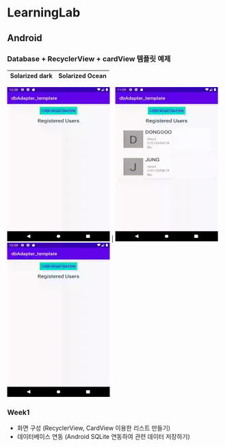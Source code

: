 # LearningLab

## Android

### Database + RecyclerView + cardView 템플릿 예제

Solarized dark             |  Solarized Ocean
:-------------------------:|:-------------------------:
<img src="/device-2020-07-01-225911.gif" alt="device-2020-07-01-225911" width="240" height="360" />
  |  <img src="/2.gif" alt="device-2020-07-01-225911" width="240" height="360" />


<img src="/device-2020-07-01-225911.gif" alt="device-2020-07-01-225911" width="240" height="360" />

### Week1

- 화면 구성 (RecyclerView, CardView 이용한 리스트 만들기)
- 데이터베이스 연동 (Android SQLite 연동하여 관련 데이터 저장하기)

